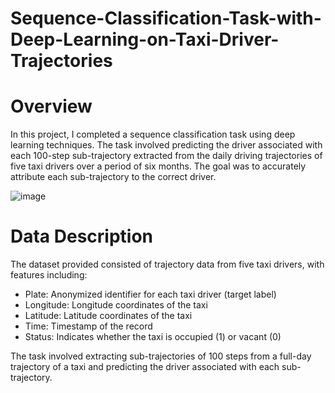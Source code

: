 # Sequence-Classification-Task-with-Deep-Learning-on-Taxi-Driver-Trajectories

# Overview
In this project, I completed a sequence classification task using deep learning techniques. The task involved predicting the driver associated with each 100-step sub-trajectory extracted from the daily driving trajectories of five taxi drivers over a period of six months. The goal was to accurately attribute each sub-trajectory to the correct driver.

![image](https://github.com/santhoshraghu/Sequence-Classification-Task-with-Deep-Learning-on-Taxi-Driver-Trajectories/assets/55938970/12fa0df0-1865-482b-abbd-36bef2a47735)


# Data Description
The dataset provided consisted of trajectory data from five taxi drivers, with features including:
- Plate: Anonymized identifier for each taxi driver (target label)
- Longitude: Longitude coordinates of the taxi
- Latitude: Latitude coordinates of the taxi
- Time: Timestamp of the record
- Status: Indicates whether the taxi is occupied (1) or vacant (0)


The task involved extracting sub-trajectories of 100 steps from a full-day trajectory of a taxi and predicting the driver associated with each sub-trajectory.


